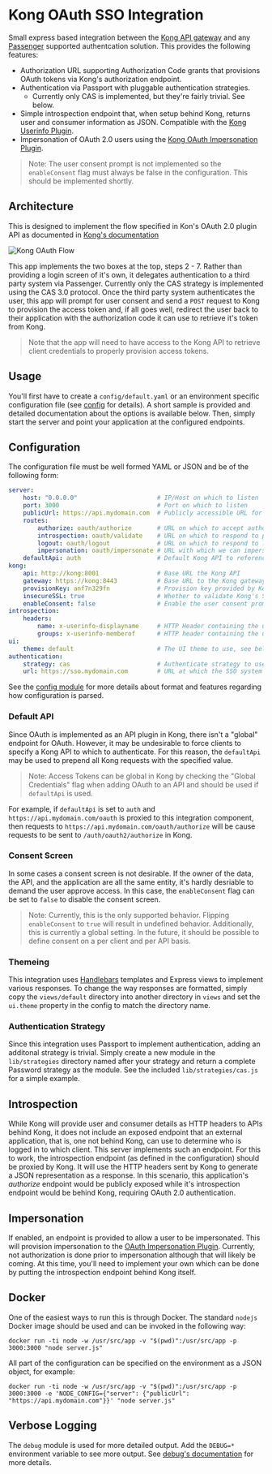 # Kong OAuth SSO Integration

Small express based integration between the
[Kong API gateway](https://github.com/Mashape/kong) and any
[Passenger](https://github.com/phusion/passenger) supported authentcation
solution. This provides the following features:

- Authorization URL supporting Authorization Code grants that provisions
  OAuth tokens via Kong's authorization endpoint.
- Authentication via Passport with pluggable authentication strategies.
  - Currently only CAS is implemented, but they're fairly trivial. See below.
- Simple introspection endpoint that, when setup behind Kong, returns user
  and consumer information as JSON. Compatible with the
  [Kong Userinfo Plugin](https://github.com/ohioit/kong-userinfo-plugin).
- Impersonation of OAuth 2.0 users using the
[Kong OAuth Impersonation Plugin](https://github.com/ohioit/kong-oauth-impersonation-plugin).

> Note: The user consent prompt is not implemented so the `enableConsent` flag
must always be false in the configuration. This should be implemented shortly.

## Architecture

This is designed to implement the flow specified in Kon's OAuth 2.0 plugin API as
documented in [Kong's documentation](https://getkong.org/plugins/oauth2-authentication/)

![Kong OAuth Flow](https://getkong.org/assets/images/docs/oauth2/oauth2-flow.png)

This app implements the two boxes at the top, steps 2 - 7. Rather than providing
a login screen of it's own, it delegates authentication to a third party system
via Passenger. Currently only the CAS strategy is implemented using the CAS 3.0
protocol. Once the third party system authenticates the user, this app will prompt
for user consent and send a `POST` request to Kong to provision the access token
and, if all goes well, redirect the user back to their application with the
authorization code it can use to retrieve it's token from Kong.

> Note that the app will need to have access to the Kong API to retrieve client
credentials to properly provision access tokens.

## Usage

You'll first have to create a `config/default.yaml` or an environment specific
configuration file (see [config](https://www.npmjs.com/package/config) for details).
A short sample is provided and detailed documentation about the options is available
below. Then, simply start the server and point your application at the configured
endpoints.

## Configuration

The configuration file must be well formed YAML or JSON and be of the following form:

```yml
server:
    host: "0.0.0.0"                      # IP/Host on which to listen
    port: 3000                           # Port on which to listen
    publicUrl: https://api.mydomain.com  # Publicly accessible URL for this service. Used for the SSO redirect URL.
    routes:
        authorize: oauth/authorize       # URL on which to accept authorize calls
        introspection: oauth/validate    # URL on which to respond to profile/validate requests
        logout: oauth/logout             # URL on which to respond to logout requests
        impersonation: oauth/impersonate # URL with which we can impersonate other users
    defaultApi: auth                     # Default Kong API to reference for all requests, see below.
kong:
    api: http://kong:8001                # Base URL the Kong API
    gateway: https://kong:8443           # Base URL to the Kong gateway
    provisionKey: anf7n329fn             # Provision key provided by Kong
    insecureSSL: true                    # Whether to validate Kong's SSL certificate
    enableConsent: false                 # Enable the user consent prompt, see below
introspection:
    headers:
        name: x-userinfo-displayname     # HTTP Header containing the user's name
        groups: x-userinfo-memberof      # HTTP header containing the user's groups
ui:
    theme: default                       # The UI theme to use, see below.
authentication:
    strategy: cas                        # Authenticate strategy to use, see below.
    url: https://sso.mydomain.com        # URL at which the SSO system resides

```

See the [config module](https://www.npmjs.com/package/config) for more details about
format and features regarding how configuration is parsed.

### Default API

Since OAuth is implemented as an API plugin in Kong, there isn't a "global" endpoint
for OAuth. However, it may be undesirable to force clients to specify a Kong API to
which to authenticate. For this reason, the `defaultApi` may be used to prepend all
Kong requests with the specified value.

> Note: Access Tokens can be global in Kong by checking the "Global Credentials" flag
when adding OAuth to an API and should be used if `defaultApi` is used.

For example, if `defaultApi` is set to `auth` and `https://api.mydomain.com/oauth` is
proxied to this integration component, then requests to
`https://api.mydomain.com/oauth/authorize` will be cause requests to be sent to
`/auth/oauth2/authorize` in Kong.

### Consent Screen

In some cases a consent screen is not desirable. If the owner of the data, the API,
and the application are all the same entity, it's hardly desriable to demand the
user approve access. In this case, the `enableConsent` flag can be set to `false`
to disable the consent screen.

> Note: Currently, this is the only supported behavior. Flipping `enableConsent` to
`true` will result in undefined behavior. Additionally, this is currently a global
setting. In the future, it should be possible to define consent on a per client
and per API basis.

### Themeing

This integration uses [Handlebars](http://handlebarsjs.com/) templates and Express
views to implement various responses. To change the way responses are formatted,
simply copy the `views/default` directory into another directory in `views` and set
the `ui.theme` property in the config to match the directory name.

### Authentication Strategy

Since this integration uses Passport to implement authentication, adding an additonal
strategy is trivial. Simply create a new module in the `lib/strategies` directory
named after your strategy and return a complete Password strategy as the module.
See the included `lib/strategies/cas.js` for a simple example.

## Introspection

While Kong will provide user and consumer details as HTTP headers to APIs behind
Kong, it does not include an exposed endpoint that an external application, that is,
one not behind Kong, can use to determine who is logged in to which client. This
server implements such an endpoint. For this to work, the introspection endpoint
(as defined in the configuration) should be proxied by Kong. It will use the
HTTP headers sent by Kong to generate a JSON representation as a response. In this
scenario, this application's _authorize_ endpoint would be publicly exposed while it's
introspection endpoint would be behind Kong, requiring OAuth 2.0 authentication.

## Impersonation

If enabled, an endpoint is provided to allow a user to be impersonated. This will
provision impersonation to the [OAuth Impersonation Plugin](https://github.com/ohioit/kong-oauth-impersonation-plugin).
Currently, not authorization is done prior to impersonation although that will
likely be coming. At this time, you'll need to implement your own which can be done
by putting the introspection endpoint behind Kong itself.

## Docker

One of the easiest ways to run this is through Docker. The standard `nodejs` Docker
image should be used and can be invoked in the following way:

```
docker run -ti node -w /usr/src/app -v "$(pwd)":/usr/src/app -p 3000:3000 "node server.js"
```

All part of the configuration can be specified on the environment as a JSON object,
for example:

```
docker run -ti node -w /usr/src/app -v "$(pwd)":/usr/src/app -p 3000:3000 -e 'NODE_CONFIG={"server": {"publicUrl": "https://api.mydomain.com"}}' "node server.js"
```

## Verbose Logging

The `debug` module is used for more detailed output. Add the `DEBUG=*` environment
variable to see more output. See
[debug's documentation](https://www.npmjs.com/package/debug) for more details.
